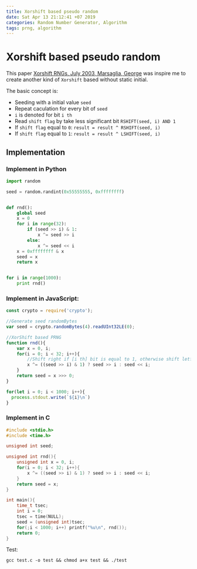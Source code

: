 ```yaml
---
title: Xorshift based pseudo random
date: Sat Apr 13 21:12:41 +07 2019
categories: Random Number Generator, Algorithm
tags: prng, algorithm
---
```


# Xorshift based pseudo random

This paper [Xorshift RNGs, July 2003, Marsaglia, George](https://www.jstatsoft.org/v08/i14/paper) was inspire me to create another kind of `Xorshift` based without static initial.

The basic concept is:
- Seeding with a initial value `seed`
- Repeat caculation for every bit of `seed`
- `i` is denoted for bit `i th`
- Read `shift flag` by take less significant bit `RSHIFT(seed, i) AND 1`
- If `shift flag` equal to `0`: `result = result ^ RSHIFT(seed, i)`
- If `shift flag` equal to `1`: `result = result ^ LSHIFT(seed, i)`


## Implementation

### Implement in Python

```python
import random

seed = random.randint(0x55555555, 0xffffffff)


def rnd():
    global seed
    x = 0
    for i in range(32):
        if (seed >> i) & 1:
            x ^= seed >> i
        else:
            x ^= seed << i
    x = 0xffffffff & x
    seed = x
    return x


for i in range(1000):
    print rnd()
```

### Implement in JavaScript:

```js
const crypto = require('crypto');

//Generate seed randomBytes
var seed = crypto.randomBytes(4).readUInt32LE(0);

//XorShift based PRNG
function rnd(){
    var x = 0, i;
    for(i = 0; i < 32; i++){
        //Shift right if [i th] bit is equal to 1, otherwise shift letf
        x ^= ((seed >> i) & 1) ? seed >> i : seed << i;
    }
    return seed = x >>> 0;
}

for(let i = 0; i < 1000; i++){
  process.stdout.write(`${i}\n`)
}
```

### Implement in C

```c
#include <stdio.h>
#include <time.h>

unsigned int seed;

unsigned int rnd(){
    unsigned int x = 0, i;
    for(i = 0; i < 32; i++){
        x ^= ((seed >> i) & 1) ? seed >> i : seed << i;
    }
    return seed = x;
}

int main(){
    time_t tsec;
    int i = 0;
    tsec = time(NULL);
    seed = (unsigned int)tsec;
    for(;i < 1000; i++) printf("%u\n", rnd());
    return 0;
}
```

Test:
```
gcc test.c -o test && chmod a+x test && ./test
```